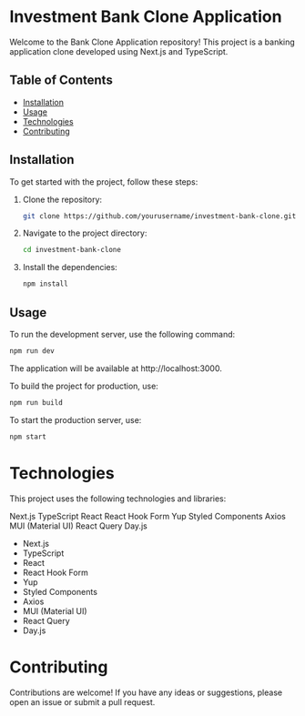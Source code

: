 # Investment Bank Clone Application

Welcome to the Bank Clone Application repository! This project is a banking application clone developed using Next.js and TypeScript.

## Table of Contents

- [Installation](#installation)
- [Usage](#usage)
- [Technologies](#technologies)
- [Contributing](#contributing)

## Installation

To get started with the project, follow these steps:

1. Clone the repository:
   ```bash
   git clone https://github.com/yourusername/investment-bank-clone.git
   ```
2. Navigate to the project directory:
   ```bash
   cd investment-bank-clone
   ```
3. Install the dependencies:
   ```bash
   npm install
   ```

## Usage

To run the development server, use the following command:

```bash
npm run dev
```

The application will be available at http://localhost:3000.

To build the project for production, use:

```bash
npm run build
```

To start the production server, use:

```bash
npm start
```

# Technologies

This project uses the following technologies and libraries:

Next.js
TypeScript
React
React Hook Form
Yup
Styled Components
Axios
MUI (Material UI)
React Query
Day.js

<ul>
<li>Next.js</li>
<li>TypeScript</li>
<li>React</li>
<li>React Hook Form</li>
<li>Yup</li>
<li>Styled Components</li>
<li>Axios</li>
<li>MUI (Material UI)</li>
<li>React Query</li>
<li>Day.js</li>
</ul>

# Contributing

Contributions are welcome! If you have any ideas or suggestions, please open an issue or submit a pull request.
